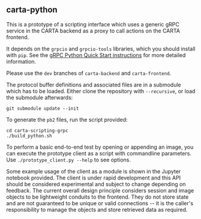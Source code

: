 carta-python
------------

This is a prototype of a scripting interface which uses a generic gRPC service in the CARTA backend as a proxy to call actions on the CARTA frontend.

It depends on the `grpcio` and `grpcio-tools` libraries, which you should install with `pip`. See the [gRPC Python Quick Start instructions](https://grpc.io/docs/quickstart/python/) for more detailed information.

Please use the `dev` branches of `carta-backend` and `carta-frontend`.

The protocol buffer definitions and associated files are in a submodule which has to be loaded. Either clone the repository with `--recursive`, or load the submodule afterwards:

    git submodule update --init

To generate the `pb2` files, run the script provided:

    cd carta-scripting-grpc
    ./build_python.sh
    
To perform a basic end-to-end test by opening or appending an image, you can execute the prototype client as a script with commandline parameters. Use `./prototype_client.py --help` to see options.

Some example usage of the client as a module is shown in the Jupyter notebook provided. The client is under rapid development and this API should be considered experimental and subject to change depending on feedback. The current overall design principle considers session and image objects to be lightweight conduits to the frontend. They do not store state and are not guaranteed to be unique or valid connections -- it is the caller's responsibility to manage the objects and store retrieved data as required.
